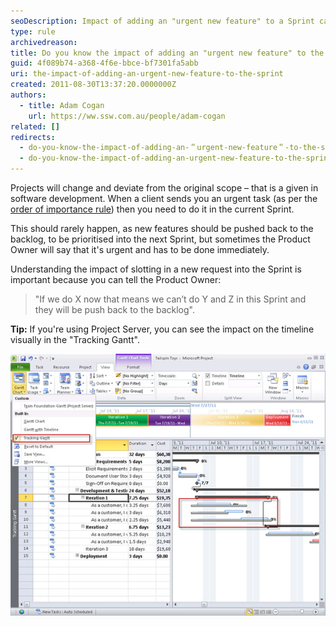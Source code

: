 ```yaml
---
seoDescription: Impact of adding an "urgent new feature" to a Sprint can significantly alter project timelines, compromising original scope and prioritized tasks.
type: rule
archivedreason:
title: Do you know the impact of adding an "urgent new feature" to the Sprint?
guid: 4f089b74-a368-4f6e-bbce-bf7301fa5abb
uri: the-impact-of-adding-an-urgent-new-feature-to-the-sprint
created: 2011-08-30T13:37:20.0000000Z
authors:
  - title: Adam Cogan
    url: https://ww.ssw.com.au/people/adam-cogan
related: []
redirects:
  - do-you-know-the-impact-of-adding-an-＂urgent-new-feature＂-to-the-sprint
  - do-you-know-the-impact-of-adding-an-urgent-new-feature-to-the-sprint
---
```


Projects will change and deviate from the original scope – that is a given in software development. When a client sends you an urgent task (as per the [order of importance rule](/do-you-complete-work-in-order-of-importance-aka-priorities)) then you need to do it in the current Sprint.

This should rarely happen, as new features should be pushed back to the backlog, to be prioritised into the next Sprint, but sometimes the Product Owner will say that it's urgent and has to be done immediately.

<!--endintro-->

Understanding the impact of slotting in a new request into the Sprint is important because you can tell the Product Owner:

> "If we do X now that means we can’t do Y and Z in this Sprint and they will be push back to the backlog".

**Tip:** If you're using Project Server, you can see the impact on the timeline visually in the "Tracking Gantt".

![Figure: Project Server Tracking Gantt tells us the deviations from the baseline estimates](gantt-chart.jpg)
